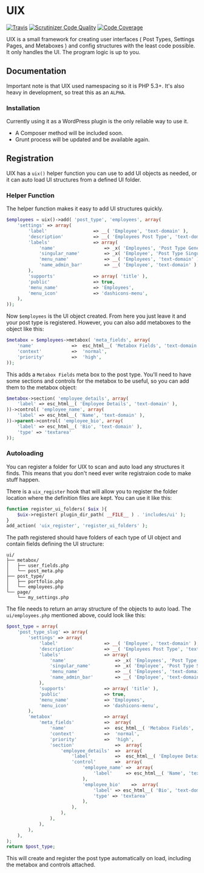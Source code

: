 # UIX

[![Travis](https://api.travis-ci.org/DavidCramer/uix.svg?branch=develop)](https://travis-ci.org/DavidCramer/uix/)
[![Scrutinizer Code Quality](https://scrutinizer-ci.com/g/DavidCramer/uix/badges/quality-score.png?b=develop)](https://scrutinizer-ci.com/g/DavidCramer/uix/?branch=develop)
[![Code Coverage](https://scrutinizer-ci.com/g/DavidCramer/uix/badges/coverage.png?b=develop)](https://scrutinizer-ci.com/g/DavidCramer/uix/?branch=develop)


UIX is a small framework for creating user interfaces ( Post Types, Settings Pages, and Metaboxes ) and config structures with the least code possible. It only handles the UI. The program logic is up to you.


## Documentation

Important note is that UIX used namespacing so it is PHP 5.3+. It's also heavy in development, so treat this as an `ALPHA`.

### Installation

Currently using it as a WordPress plugin is the only reliable way to use it.
- A Composer method will be included soon. 
- Grunt process will be updated and be available again.


## Registration

UIX has a `uix()` helper function you can use to add UI objects as needed, or it can auto load UI structures from a defined UI folder.

### Helper Function

The helper function makes it easy to add UI structures quickly.
```php
$employees = uix()->add( 'post_type', 'employees', array(
    'settings' => array(
        'label'                 => __( 'Employee', 'text-domain' ),
        'description'           => __( 'Employees Post Type', 'text-domain' ),
        'labels'                => array(
            'name'                  => _x( 'Employees', 'Post Type General Name', 'text-domain' ),
            'singular_name'         => _x( 'Employee', 'Post Type Singular Name', 'text-domain' ),
            'menu_name'             => __( 'Employees', 'text-domain' ),
            'name_admin_bar'        => __( 'Employee', 'text-domain' ),
        ),
        'supports'              => array( 'title' ),
        'public'                => true,
        'menu_name'             => 'Employees',
        'menu_icon'             => 'dashicons-menu',
    ),
));
```
Now `$employees` is the UI object created. From here you just leave it and your post type is registered. However, you can also add metaboxes to the object like this:
```php
$metabox = $employees->metabox( 'meta_fields', array(
    'name'              =>  esc_html__( 'Metabox Fields', 'text-domain' ),
    'context'           =>  'normal',
    'priority'          =>  'high',
));
```
This adds a `Metabox Fields` meta box to the post type. You'll need to have some sections and controls for the metabox to be useful, so you can add them to the metabox object:
```php
$metabox->section( 'employee_details', array(
    'label' => esc_html__( 'Employee Details', 'text-domain' ),
))->control( 'employee_name', array(
    'label' => esc_html__( 'Name', 'text-domain' ),    
))->parent->control( 'employee_bio', array(
    'label' => esc_html__( 'Bio', 'text-domain' ),
    'type' => 'textarea'
));
```

### Autoloading

You can register a folder for UIX to scan and auto load any structures it finds. This means that you don't need ever write registraion code to make stuff happen.

There is a `uix_register` hook that will allow you to register the folder location where the definition files are kept.
You can use it like this:

```php
function register_ui_folders( $uix ){
    $uix->register( plugin_dir_path( __FILE__ ) . 'includes/ui' );
}
add_action( 'uix_register', 'register_ui_folders' );
```

The path registered should have folders of each type of UI object and contain fields defining the UI structure:

```
ui/
├── metabox/
│   ├── user_fields.php
│   └── post_meta.php
├── post_type/
│   ├── portfolio.php
│   └── employees.php
└── page/
    └── my_settings.php
```

The file needs to return an array structure of the objects to auto load. 
The `ui/employees.php` mentioned above, could look like this:
```php
$post_type = array(
    'post_type_slug' => array(
        'settings' => array(
            'label'                 => __( 'Employee', 'text-domain' ),
            'description'           => __( 'Employees Post Type', 'text-domain' ),
            'labels'                => array(
                'name'                  => _x( 'Employees', 'Post Type General Name', 'text-domain' ),
                'singular_name'         => _x( 'Employee', 'Post Type Singular Name', 'text-domain' ),
                'menu_name'             => __( 'Employees', 'text-domain' ),
                'name_admin_bar'        => __( 'Employee', 'text-domain' ),
            ),
            'supports'              => array( 'title' ),
            'public'                => true,
            'menu_name'             => 'Employees',
            'menu_icon'             => 'dashicons-menu',
        ),
        'metabox'                   => array(
            'meta_fields'           =>  array(
                'name'              =>  esc_html__( 'Metabox Fields', 'text-domain' ),
                'context'           =>  'normal',
                'priority'          =>  'high',
                'section'               =>  array(
                    'employee_details'  =>  array(
                        'label'         =>  esc_html__( 'Employee Details', 'text-domain' ),
                        'control'       =>  array(
                            'employee_name' =>  array(
                                'label'     => esc_html__( 'Name', 'text-domain' ),
                            ),
                            'employee_bio'    =>  array(
                                'label' => esc_html__( 'Bio', 'text-domain' ),
                                'type' => 'textarea'
                            ),
                        ),
                    ),
                ),
            ),  
        ),
    ),
);
return $post_type;
```
This will create and register the post type automatically on load, including the metabox and controls attached.
